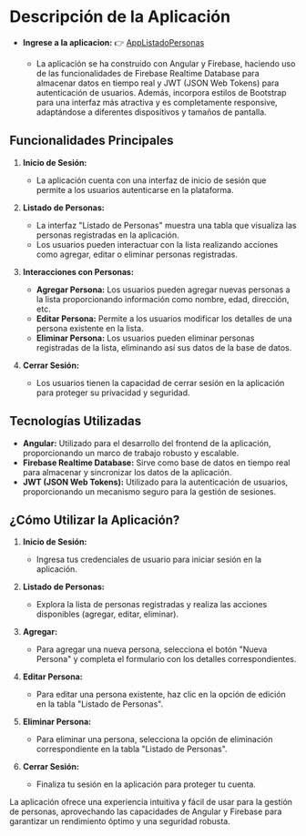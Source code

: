 # Descripción de la Aplicación

- **Ingrese a la aplicacion:** 👉 [AppListadoPersonas](https://listado-personas-63665.web.app/login)
  
  - La aplicación se ha construido con Angular y Firebase, haciendo uso de las funcionalidades de Firebase Realtime Database para almacenar datos en tiempo real y JWT (JSON Web Tokens) para autenticación de usuarios. Además, incorpora estilos de Bootstrap para una interfaz más atractiva y es completamente responsive, adaptándose a diferentes dispositivos y tamaños de pantalla.

## Funcionalidades Principales

1. **Inicio de Sesión:**
   - La aplicación cuenta con una interfaz de inicio de sesión que permite a los usuarios autenticarse en la plataforma.

2. **Listado de Personas:**
   - La interfaz "Listado de Personas" muestra una tabla que visualiza las personas registradas en la aplicación.
   - Los usuarios pueden interactuar con la lista realizando acciones como agregar, editar o eliminar personas registradas.

3. **Interacciones con Personas:**
   - **Agregar Persona:** Los usuarios pueden agregar nuevas personas a la lista proporcionando información como nombre, edad, dirección, etc.
   - **Editar Persona:** Permite a los usuarios modificar los detalles de una persona existente en la lista.
   - **Eliminar Persona:** Los usuarios pueden eliminar personas registradas de la lista, eliminando así sus datos de la base de datos.

4. **Cerrar Sesión:**
   - Los usuarios tienen la capacidad de cerrar sesión en la aplicación para proteger su privacidad y seguridad.

## Tecnologías Utilizadas

- **Angular:** Utilizado para el desarrollo del frontend de la aplicación, proporcionando un marco de trabajo robusto y escalable.
- **Firebase Realtime Database:** Sirve como base de datos en tiempo real para almacenar y sincronizar los datos de la aplicación.
- **JWT (JSON Web Tokens):** Utilizado para la autenticación de usuarios, proporcionando un mecanismo seguro para la gestión de sesiones.

## ¿Cómo Utilizar la Aplicación?

1. **Inicio de Sesión:**
   - Ingresa tus credenciales de usuario para iniciar sesión en la aplicación.

2. **Listado de Personas:**
   - Explora la lista de personas registradas y realiza las acciones disponibles (agregar, editar, eliminar).

3. **Agregar:**
   - Para agregar una nueva persona, selecciona el botón "Nueva Persona" y completa el formulario con los detalles correspondientes.
   
4. **Editar Persona:**
   - Para editar una persona existente, haz clic en la opción de edición en la tabla "Listado de Personas".
    
5. **Eliminar Persona:**
   - Para eliminar una persona, selecciona la opción de eliminación correspondiente en la tabla "Listado de Personas".

6. **Cerrar Sesión:**
   - Finaliza tu sesión en la aplicación para proteger tu cuenta.

La aplicación ofrece una experiencia intuitiva y fácil de usar para la gestión de personas, aprovechando las capacidades de Angular y Firebase para garantizar un rendimiento óptimo y una seguridad robusta.

